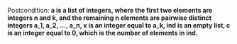 Postcondition: **a is a list of integers, where the first two elements are integers n and k, and the remaining n elements are pairwise distinct integers a_1, a_2, ..., a_n, x is an integer equal to a_k, ind is an empty list, c is an integer equal to 0, which is the number of elements in ind.**